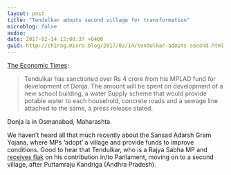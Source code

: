```yaml
---
layout: post
title: "Tendulkar adopts second village for transformation"
microblog: false
audio: 
date: 2017-02-14 12:08:37 +0400
guid: http://chirag.micro.blog/2017/02/14/tendulkar-adopts-second.html
---
```

<p><a href="http://economictimes.indiatimes.com/articleshow/57141964.cms" target="_blank">The Economic Times</a>:</p>
<blockquote>Tendulkar has sanctioned over Rs 4 crore from his MPLAD fund for development of Donja. The amount will be spent on development of a new school building, a water Supply scheme that would provide potable water to each household, concrete roads and a sewage line attached to the same, a press release stated.</blockquote>
<p>Donja is in Osmanabad, Maharashta.</p>
<p>We haven’t heard all that much recently about the Sansad Adarsh Gram Yojana, where MPs ‘adopt’ a village and provide funds to improve conditions. Good to hear that Tendulkar, who is a Rajya Sabha MP and <a href="http://www.rediff.com/news/report/sachin-rekha-have-less-than-6-per-cent-attendance-in-rajya-sabha/20151218.htm" target="_blank">receives flak</a> on his contribution in/to Parliament, moving on to a second village, after Puttamraju Kandriga (Andhra Pradesh).</p>
